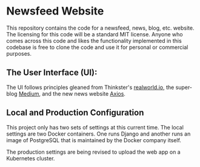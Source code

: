 Newsfeed Website
========================

This repository contains the code for a newsfeed, news, blog, etc. website. The
licensing for this code will be a standard MIT license. Anyone who comes across
this code and likes the functionality implemented in this codebase is free to
clone the code and use it for personal or commercial purposes.

## The User Interface (UI):

The UI follows principles gleaned from Thinkster's [realworld.io](https://github.com/gothinkster/realworld), the super-blog [Medium](https://medium.com/), and the new news website [Axios](https://www.axios.com/).

## Local and Production Configuration

This project only has two sets of settings at this current time. The local
settings are two Docker containers. One runs Django and another runs an image
of PostgreSQL that is maintained by the Docker company itself.

The production settings are being revised to upload the web app on a Kubernetes
cluster.

